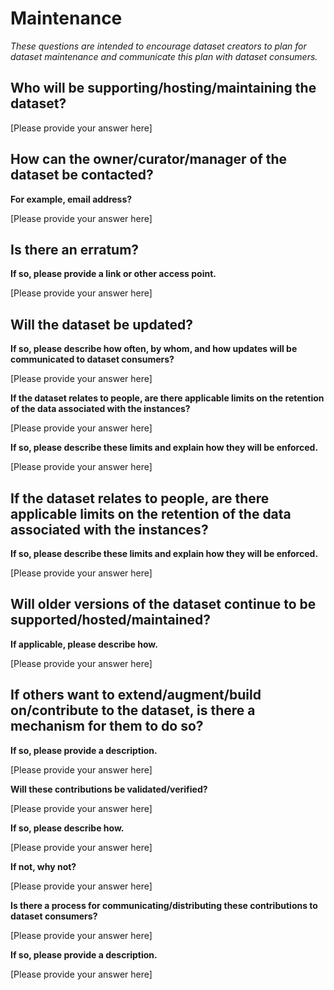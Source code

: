 # Maintenance

*These questions are intended to encourage dataset creators to plan for dataset maintenance and communicate this plan with dataset consumers.*

## Who will be supporting/hosting/maintaining the dataset?

[Please provide your answer here]

## How can the owner/curator/manager of the dataset be contacted?

**For example, email address?**

[Please provide your answer here]

## Is there an erratum?

**If so, please provide a link or other access point.**

[Please provide your answer here]

## Will the dataset be updated?

**If so, please describe how often, by whom, and how updates will be communicated to dataset consumers?**

[Please provide your answer here]

**If the dataset relates to people, are there applicable limits on the retention of the data associated with the instances?**

[Please provide your answer here]

**If so, please describe these limits and explain how they will be enforced.**

[Please provide your answer here]

## If the dataset relates to people, are there applicable limits on the retention of the data associated with the instances?

**If so, please describe these limits and explain how they will be enforced.**

[Please provide your answer here]

## Will older versions of the dataset continue to be supported/hosted/maintained?

**If applicable, please describe how.**

[Please provide your answer here]

## If others want to extend/augment/build on/contribute to the dataset, is there a mechanism for them to do so?

**If so, please provide a description.**

[Please provide your answer here]

**Will these contributions be validated/verified?**

[Please provide your answer here]

**If so, please describe how.**

[Please provide your answer here]

**If not, why not?**

[Please provide your answer here]

**Is there a process for communicating/distributing these contributions to dataset consumers?**

[Please provide your answer here]

**If so, please provide a description.**

[Please provide your answer here]